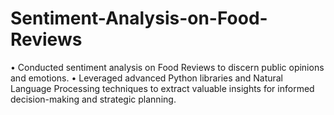 # Sentiment-Analysis-on-Food-Reviews
• Conducted sentiment analysis on Food Reviews to discern public opinions and emotions. • Leveraged advanced Python libraries and Natural Language Processing techniques to extract valuable insights for informed decision-making and strategic planning.
